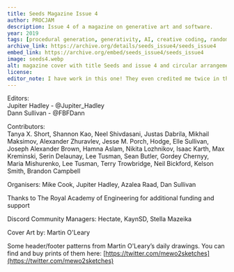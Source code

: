 ```yaml
---
title: Seeds Magazine Issue 4
author: PROCJAM
description: Issue 4 of a magazine on generative art and software.
year: 2019
tags: [procedural generation, generativity, AI, creative coding, randomness, programming]
archive_link: https://archive.org/details/seeds_issue4/seeds_issue4
embed_link: https://archive.org/embed/seeds_issue4/seeds_issue4
image: seeds4.webp
alt: magazine cover with title Seeds and issue 4 and circular arrangement of variously colored circles centered and arrayed out
license: 
editor_note: I have work in this one! They even credited me twice in the listing!
---
```


Editors:  
Jupiter Hadley - @Jupiter_Hadley  
Dann Sullivan - @FBFDann

Contributors:  
Tanya X. Short, Shannon Kao, Neel Shivdasani, Justas Dabrila, Mikhail Maksimov, Alexander Zhuravlev, Jesse M. Porch, Hodge, Elle Sullivan, Joseph Alexander Brown, Hamna Aslam, Nikita Lozhnikov, Isaac Karth, Max Kreminski, Serin Delaunay, Lee Tusman, Sean Butler, Gordey Chernyy, Maria Mishurenko, Lee Tusman, Terry Trowbridge, Neil Bickford, Kelson Smith, Brandon Campbell

Organisers: Mike Cook, Jupiter Hadley, Azalea Raad, Dan Sullivan

Thanks to The Royal Academy of Engineering for additional funding and support

Discord Community Managers: Hectate, KaynSD,
Stella Mazeika

Cover Art by: Martin O'Leary

Some header/footer patterns from Martin O'Leary’s daily drawings. You can find and buy prints of them here:
[https://twitter.com/mewo2sketches](https://twitter.com/mewo2sketches)
